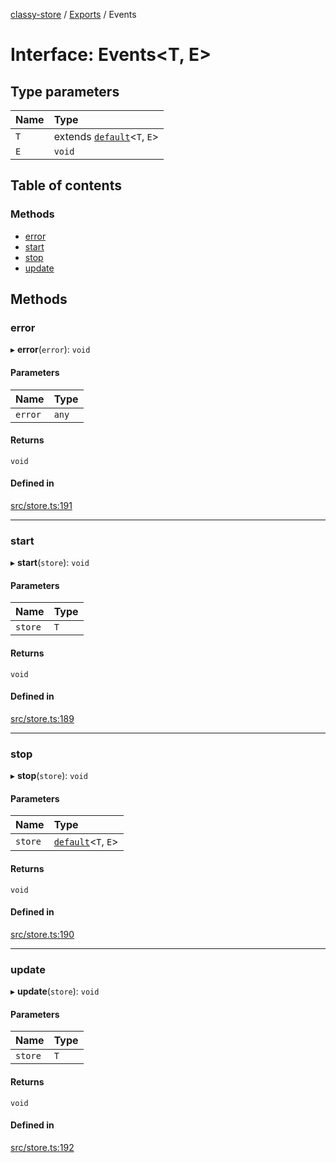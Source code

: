 [classy-store](../README.md) / [Exports](../modules.md) / Events

# Interface: Events<T, E\>

## Type parameters

| Name | Type |
| :------ | :------ |
| `T` | extends [`default`](../classes/default.md)<`T`, `E`\> |
| `E` | `void` |

## Table of contents

### Methods

- [error](Events.md#error)
- [start](Events.md#start)
- [stop](Events.md#stop)
- [update](Events.md#update)

## Methods

### error

▸ **error**(`error`): `void`

#### Parameters

| Name | Type |
| :------ | :------ |
| `error` | `any` |

#### Returns

`void`

#### Defined in

[src/store.ts:191](https://github.com/chanced/classy-store/blob/d28d2b5/src/store.ts#L191)

___

### start

▸ **start**(`store`): `void`

#### Parameters

| Name | Type |
| :------ | :------ |
| `store` | `T` |

#### Returns

`void`

#### Defined in

[src/store.ts:189](https://github.com/chanced/classy-store/blob/d28d2b5/src/store.ts#L189)

___

### stop

▸ **stop**(`store`): `void`

#### Parameters

| Name | Type |
| :------ | :------ |
| `store` | [`default`](../classes/default.md)<`T`, `E`\> |

#### Returns

`void`

#### Defined in

[src/store.ts:190](https://github.com/chanced/classy-store/blob/d28d2b5/src/store.ts#L190)

___

### update

▸ **update**(`store`): `void`

#### Parameters

| Name | Type |
| :------ | :------ |
| `store` | `T` |

#### Returns

`void`

#### Defined in

[src/store.ts:192](https://github.com/chanced/classy-store/blob/d28d2b5/src/store.ts#L192)
